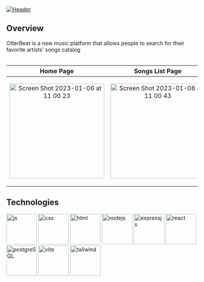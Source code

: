 
[![Header](https://user-images.githubusercontent.com/22147116/235910240-79ed7e10-865a-4517-9830-b3109448bf52.png)](https://user-images.githubusercontent.com)

<h2>Overview</h2>
OtterBeat is a new music platform that allows people to search for their favorite artists’ songs catalog <br><br>

| Home Page | Songs List Page | Top Charts Page | Navbar |
| ------------- | ------------- | ------------- | ------------- |
| <p align="center"><img width="250" alt="Screen Shot 2023-01-06 at 11 00 23" src="https://github.com/LiorAtiya/OtterBeat/assets/22147116/0ace0790-4e0a-4223-bdcf-54134f37a3ee"></p>  | <p align="center"><img width="250" alt="Screen Shot 2023-01-06 at 11 00 43" src="https://github.com/LiorAtiya/OtterBeat/assets/22147116/e327ae29-00f1-4cf1-8f11-e7d58c1f87b2"></p>  | <p align="center"><img width="250" alt="Screen Shot 2023-01-06 at 11 00 23" src="https://github.com/LiorAtiya/OtterBeat/assets/22147116/a2c08d5c-170e-4379-a087-ec761a646bf8"></p>  | <p align="center"><img width="250" alt="Screen Shot 2023-01-06 at 11 00 43" src="https://github.com/LiorAtiya/OtterBeat/assets/22147116/cb27dc43-2633-4c25-a7fd-1435cf1570f5"></p>  |

<h2>Technologies</h2>

<span>
  <img src="https://user-images.githubusercontent.com/68508896/192110139-17516596-8625-46be-8f8a-1f75f5f11a50.png" title="Java Script" alt="js" height="80"/>
  <img src="https://user-images.githubusercontent.com/68508896/192110164-3cc0735d-a0b6-4b74-a3cc-dd29f730b34b.png" title="CSS" alt="css" height="80"/>
  <img src="https://user-images.githubusercontent.com/68508896/192110177-06b7c17a-0317-40d7-9ba2-d5f1d8f708dc.png" title="Html" alt="html" height="80"/>
  <img src="https://user-images.githubusercontent.com/68508896/192110208-46336dc4-59cf-486a-8cab-21d0990aee04.png" title="NodeJS" alt="nodejs" height="80"/>
  <img src="https://user-images.githubusercontent.com/68508896/192110399-78e8e720-449d-433e-aed0-9b48257cbb87.png" title="ExpressJS" alt="expressjs" height="80"/>
  <img src="https://user-images.githubusercontent.com/22147116/210971066-a21c5364-df69-4ec4-8b02-1ed5545cd9a0.png" title="React" alt="react" height="80"/>
  <img src="https://user-images.githubusercontent.com/22147116/219132005-9231b0b1-6524-4693-97bb-bebf5efa343d.png" title="postgreSQL" alt="postgreSQL" height="80"/>
  <img src="https://github.com/LiorAtiya/OtterBeat/assets/22147116/a70a0df7-570c-44f4-a647-a5ab9d5ea8bf" title="vite" alt="vite" height="80"/>
  <img src="https://github.com/LiorAtiya/OtterBeat/assets/22147116/bdc9007f-b223-4119-9932-bca6b6d77cb7" title="tailwind" alt="tailwind" height="80"/>

</span>
